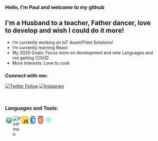 ### Hello, I'm Paul and welcome to my github

## I'm a Husband to a teacher, Father dancer, love to develop and wish I could do it more!
- I’m currently working on IoT Asset/Fleet Solutions!
- I’m currently learning React
- My 2020 Goals: Focus more on development and new Languages and not getting COVID
- More Interests: Love to cook

### Connect with me:


[![Twitter Follow](https://img.shields.io/twitter/follow/projectprsteel?color=1DA1F2&logo=twitter&style=social)](https://twitter.com/intent/follow?original_referer=https%3A%2F%2Fgithub.com%2Fprojectprsteel&screen_name=projectprsteel)
[![Instagram](https://img.shields.io/instagram/projectprsteel?color=E4405F&logo=instagram&style=social)](https://www.instagram.com/projectprsteel?original_referer=https%3A%2F%2Fgithub.com%2Fprojectprsteel&screen_name=projectprsteel)

<br />

### Languages and Tools:

[<img align="left" alt="Atom.io" width="26px" src="https://raw.githubusercontent.com/github/explore/80688e429a7d4ef2fca1e82350fe8e3517d3494d/topics/atom/atom.png" />][atomio]
[<img align="left" alt="Postman" width="26px" src="https://cdn.jsdelivr.net/npm/simple-icons@v3/icons/postman.svg" />][postman]
[<img align="left" alt="JavaScript" width="26px" src="https://raw.githubusercontent.com/github/explore/80688e429a7d4ef2fca1e82350fe8e3517d3494d/topics/javascript/javascript.png" />][javascript]
<img align="left" alt="CSS" width="26px" src="https://raw.githubusercontent.com/github/explore/80688e429a7d4ef2fca1e82350fe8e3517d3494d/topics/css/css.png" />
<img align="left" alt="HTML" width="26px" src="https://raw.githubusercontent.com/github/explore/80688e429a7d4ef2fca1e82350fe8e3517d3494d/topics/html/html.png" />
[<img align="left" alt="React" width="26px" src="https://raw.githubusercontent.com/github/explore/80688e429a7d4ef2fca1e82350fe8e3517d3494d/topics/react/react.png" />][react]


<br />


<br />
<br />

[atomio]: https://atom.io
[javascript]: https://www.javascript.com
[postman]: https://www.postman.com
[react]: https://reactjs.org
